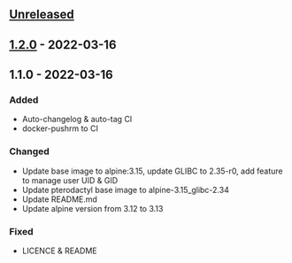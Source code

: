 <a name="unreleased"></a>
## [Unreleased]


<a name="1.2.0"></a>
## [1.2.0] - 2022-03-16

<a name="1.1.0"></a>
## 1.1.0 - 2022-03-16
### Added
- Auto-changelog & auto-tag CI
- docker-pushrm to CI

### Changed
- Update base image to alpine:3.15, update GLIBC to 2.35-r0, add feature to manage user UID & GID
- Update pterodactyl base image to alpine-3.15_glibc-2.34
- Update README.md
- Update alpine version from 3.12 to 3.13

### Fixed
- LICENCE & README


[Unreleased]: https://git.tools01.noxinmortus.fr/sysadmins/ansible/role-zabbix/compare/1.2.0...HEAD
[1.2.0]: https://git.tools01.noxinmortus.fr/sysadmins/ansible/role-zabbix/compare/1.1.0...1.2.0
